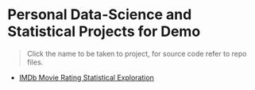 # Personal Data-Science and Statistical Projects for Demo
> Click the name to be taken to project, for source code refer to repo files.

* [IMDb Movie Rating Statistical Exploration](https://htmlpreview.github.io/?https://raw.githubusercontent.com/GavinSouth/demo_portfolio_projects/main/IMDb_age_rating_statistics.html)
